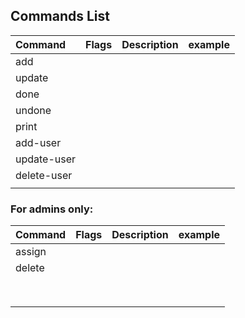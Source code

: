 ## Commands List

| Command     | Flags | Description | example |
|:------------|:------|:------------|:--------|
| add         |       |             |         |
| update      |       |             |         |
| done        |       |             |         |
| undone      |       |             |         |
| print       |       |             |         |
| add-user    |       |             |         |
| update-user |       |             |         |
| delete-user |       |             |         |
|             |       |             |         |

### For admins only: 

| Command | Flags | Description | example |
|:--------|:------|:------------|:--------|
| assign  |       |             |         |
| delete  |       |             |         |
|         |       |             |         |
|         |       |             |         |
|         |       |             |         |
|         |       |             |         |
|         |       |             |         |
|         |       |             |         |
|         |       |             |         |
|         |       |             |         |